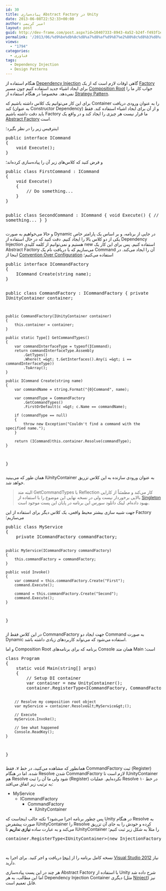 ```yaml
---
id: 30
title: پیاده‌سازی Abstract Factory در Unity
date: 2013-06-08T22:52:33+00:00
author: امیر کریمی
layout: post
guid: http://dev-frame.com/post.aspx?id=10407333-8943-4a52-b24f-f493f1eee958
permalink: '/2013/06/%d9%be%db%8c%d8%a7%d8%af%d9%87%e2%80%8c%d8%b3%d8%a7%d8%b2%db%8c-abstract-factory-%d8%af%d8%b1-unity/'
views:
  - "1794"
categories:
  - فناوری
tags:
  - Dependency Injection
  - Design Patterns
---
```

هنگام استفاده از <a href="http://en.wikipedia.org/wiki/Dependency_injection" target="_blank">Dependency Injection</a> گاهی اوقات لازم است که از یک <a href="http://en.wikipedia.org/wiki/Factory_(software_concept)" target="_blank">Factory</a> برای ایجاد اشیاء جدید استفاده کنیم چون مسیر <a href="http://blog.ploeh.dk/2011/07/28/CompositionRoot/" target="_blank">Composition Root</a> جواب کار ما را نمی‌دهد. مخصوصاً در هنگام استفاده از <a href="http://en.wikipedia.org/wiki/Strategy_pattern" target="_blank">Strategy Pattern</a>.

برای این کار می‌توانیم یک کلاس داشته باشیم که Container را به عنوان ورودی دریافت کند (به عنوان Constructor Dependency) و از آن برای ایجاد اشیاء استفاده کند. فقط باید دقت داشته باشیم Factory ما قرار نیست هر چیزی را ایجاد کند و در واقع یک <a href="http://en.wikipedia.org/wiki/Abstract_factory_pattern" target="_blank">Abstract Factory</a> است.

اینترفیس زیر را در نظر بگیرد؛

<div class="wlWriterEditableSmartContent" id="scid:f32c3428-b7e9-4f15-a8ea-c502c7ff2e88:5c4c97ff-e354-43ae-809f-8382037279a8" style="float: none; margin: 0px; display: inline; padding: 0px;">
  <pre class="brush: c#;toolbar:false;">public interface ICommand
{
    void Execute();
}</pre>
</div>

و فرض کنید که کلاس‌های زیر آن را پیاده‌سازی کرده‌اند؛

<div class="wlWriterEditableSmartContent" id="scid:f32c3428-b7e9-4f15-a8ea-c502c7ff2e88:494f8255-c6a2-44a2-9f26-6fd2a2a74e8c" style="float: none; margin: 0px; display: inline; padding: 0px;">
  <pre class="brush: c#;toolbar:false;">public class FirstCommand : ICommand
{
    void Execute()
    {
        // Do something...
    }
}

public class SecondCommand : ICommand
{
    void Execute()
    {
        // Do something...
    }
}</pre>
</div>

و حالا می‌خواهیم به صورت Dynamic در جایی از برنامه، و بر اساس یک پارامتر خاص یکی از دو کلاس بالا را ایجاد کنیم. دقت کنید که در حال استفاده از Dependency Injection هستیم و نمی‌توانیم از کلمه کلیدی new استفاده کنیم. پس برای این کار یک Abstract Factory می‌سازیم که با دریافت نام یک Command آن را ایجاد می‌کند. در اینجا از <a href="http://en.wikipedia.org/wiki/Convention_over_configuration" target="_blank">Convention Over Configuration</a> استفاده می‌کنیم؛

<div class="wlWriterEditableSmartContent" id="scid:f32c3428-b7e9-4f15-a8ea-c502c7ff2e88:54ee96d7-e9a4-441b-9a4a-23742d6d32e0" style="float: none; margin: 0px; display: inline; padding: 0px;">
  <pre class="brush: c#;toolbar:false;">public interface ICommandFactory
{
    ICommand Create(string name);
}

public class CommandFactory : ICommandFactory
{
    private IUnityContainer container;

    public CommandFactory(IUnityContainer container)
    {
        this.container = container;
    }

    public static Type[] GetCommandTypes()
    {
        var commandInterfaceType = typeof(ICommand);
        return commandInterfaceType.Assembly
            .GetTypes()
            .Where(t =&gt; t.GetInterfaces().Any(i =&gt; i == commandInterfaceType))
            .ToArray();
    }

    public ICommand Create(string name)
    {
        var commandName = string.Format("{0}Command", name);

        var commandType = CommandFactory
            .GetCommandTypes()
            .FirstOrDefault(c =&gt; c.Name == commandName);

        if (commandType == null)
        {
            throw new Exception("Couldn't find a command with the specified name.");
        }

        return (ICommand)this.container.Resolve(commandType);
    }
}</pre>
</div>

همان طور که می‌بینید IUnityContainer به عنوان ورودی سازنده به این کلاس تزریق خواهد شد.

> البته متد GetCommandTypes با Reflection کار می‌کند و مطمئناً از کارایی بالایی برخوردار نیست ولی در نسخه نهایی این موضوع را با استفاده از <a href="http://en.wikipedia.org/wiki/Singleton_pattern" target="_blank">Singleton</a> بهبود داده‌ام. لینک دانلود سورس این برنامه در پایان این پست موجود است.

جهت شبیه سازی بیشتر محیط واقعی، یک کلاس دیگر برای استفاده از این Factory می‌سازیم؛

<div class="wlWriterEditableSmartContent" id="scid:f32c3428-b7e9-4f15-a8ea-c502c7ff2e88:f4e70203-47e9-4593-abe3-6595ce6570e1" style="float: none; margin: 0px; display: inline; padding: 0px;">
  <pre class="brush: c#;toolbar:false;">public class MyService
{
    private ICommandFactory commandFactory;

    public MyService(ICommandFactory commandFactory)
    {
        this.commandFactory = commandFactory;
    }

    public void Invoke()
    {
        var command = this.commandFactory.Create("First");
        command.Execute();

        command = this.commandFactory.Create("Second");
        command.Execute();
    }
}</pre>
</div>

در این کلاس فقط از CommandFactory جهت ایجاد دو Command به صورت Dynamic استفاده می‌شود که می‌تواند کاربردهای زیادی داشته باشد.

و اما Composition Root برنامه که برای برنامه‌های Console همان متد Main است؛

<div class="wlWriterEditableSmartContent" id="scid:f32c3428-b7e9-4f15-a8ea-c502c7ff2e88:26c7ccf7-1b74-4443-8851-38c10e6f2ed3" style="float: none; margin: 0px; display: inline; padding: 0px;">
  <pre class="brush: c#;toolbar:false;">class Program
{
    static void Main(string[] args)
    {
        // Setup DI container
        var container = new UnityContainer();
        container.RegisterType&lt;ICommandFactory, CommandFactory&gt;();

        // Resolve my composition root object
        var myService = container.Resolve&lt;MyService&gt;();

        // Execute
        myService.Invoke();

        // See what happened
        Console.ReadKey();
    }
}</pre>
</div>

همانطور که مشاهده می‌کنید، در خط ۷، فقط CommandFactory ثبت (Register) شده. اما در هنگام Resolve شدن CommandFactory لازم است تا IUnityContainer هم Resolve شود ولی ما آن را ثبت (Register) نکرده‌ایم. عملیات Resolve در خط ۱۰ به ترتیب زیر اتفاق می‌افتد:

  * MyService 
      * ICommandFactory 
          * CommandFactory 
              * IUnityContainer

پس چطور برنامه اجرا می‌شود؟ نکته جالب اینجاست که Unity در هنگام Resolve به صورت پیشفرض IUnityContainer را Resolve کرده و خودش را به جای آن تزریق می‌کند و به عبارت ساده **نیازی نداریم** تا IUnityContainer را مثلاً به شکل زیر ثبت کنیم؛

<div class="wlWriterEditableSmartContent" id="scid:f32c3428-b7e9-4f15-a8ea-c502c7ff2e88:4f6f03a3-0a35-408c-b1e8-5231e8510863" style="float: none; margin: 0px; display: inline; padding: 0px;">
  <pre class="brush: c#;toolbar:false;">container.RegisterType&lt;IUnityContainer&gt;(new InjectionFactory(c =&gt; c));</pre>
</div>

&nbsp;

نسخه کامل برنامه را از <a href="http://www.dev-frame.com/Downloads/Sources/UnityFactorySample.zip" target="_blank">اینجا</a> دریافت و اجر کنید. برای اجرا به <a href="http://www.microsoft.com/visualstudio/eng/products/visual-studio-express-for-windows-desktop" target="_blank">Visual Studio 2012</a> نیاز دارید.

هر چند در این پست پیاده‌سازی Abstract Factory با استفاده از Unity شرح داده شد اما این مطالب، به هر Dependency Injection Container دیگری (مثل <a href="http://www.ninject.org/" target="_blank">Ninject</a>) نیز قابل تعمیم است.